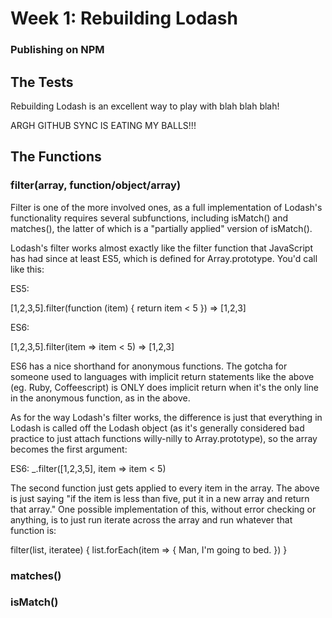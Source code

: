 # Week 1: Rebuilding Lodash

### Publishing on NPM

## The Tests

Rebuilding Lodash is an excellent way to play with blah blah blah!

ARGH GITHUB SYNC IS EATING MY BALLS!!!

## The Functions

### filter(array, function/object/array)

Filter is one of the more involved ones, as a full implementation of Lodash's functionality requires several subfunctions, including isMatch() and matches(), the latter of which is a "partially applied" version of isMatch().

Lodash's filter works almost exactly like the filter function that JavaScript has had since at least ES5, which is defined for Array.prototype. You'd call like this:

ES5:

[1,2,3,5].filter(function (item) { return item < 5 })
=> [1,2,3]

ES6:

[1,2,3,5].filter(item => item < 5)
=> [1,2,3]

ES6 has a nice shorthand for anonymous functions. The gotcha for someone used to languages with implicit return statements like the above (eg. Ruby, Coffeescript) is ONLY does implicit return when it's the only line in the anonymous function, as in the above.

As for the way Lodash's filter works, the difference is just that everything in Lodash is called off the Lodash object (as it's generally considered bad practice to just attach functions willy-nilly to Array.prototype), so the array becomes the first argument:

ES6:
_.filter([1,2,3,5], item => item < 5)

The second function just gets applied to every item in the array. The above is just saying "if the item is less than five, put it in a new array and return that array." One possible implementation of this, without error checking or anything, is to just run iterate across the array and run whatever that function is:

filter(list, iteratee) {
  list.forEach(item => {
    Man, I'm going to bed.
  })
}



### matches()

### isMatch()
